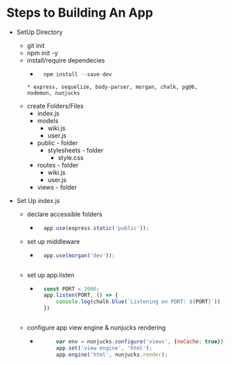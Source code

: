 # Steps to Building An App
* SetUp Directory
    * git init
    * npm init -y
    * install/require  dependecies
        * ```javascript
            npm install --save-dev
        ```
        * express, sequelize, body-parser, morgan, chalk, pg@6, nodemon, nunjucks
    * create Folders/Files
        * index.js
        * models
            * wiki.js
            * user.js
        * public - folder
            * stylesheets - folder
                * style.css
        * routes - folder
            * wiki.js
            * user.js
        * views - folder

* Set Up index.js
    * declare accessible folders
        * ```javascript
            app.use(express.static('public'));
          ```
    * set up middleware
        * ```javascript
            app.use(morgan('dev'));
        ```
    * set up app.listen
        * ```javascript
            const PORT = 3000;
            app.listen(PORT, () => {
                console.log(chalk.blue(`Listening on PORT: ${PORT}`))
            })
        ```
    * configure app view engine & nunjucks rendering
        * ```javascript
                var env = nunjucks.configure('views', {noCache: true});
                app.set('view engine', 'html');
                app.engine('html', nunjucks.render);
        ```
    

        
        